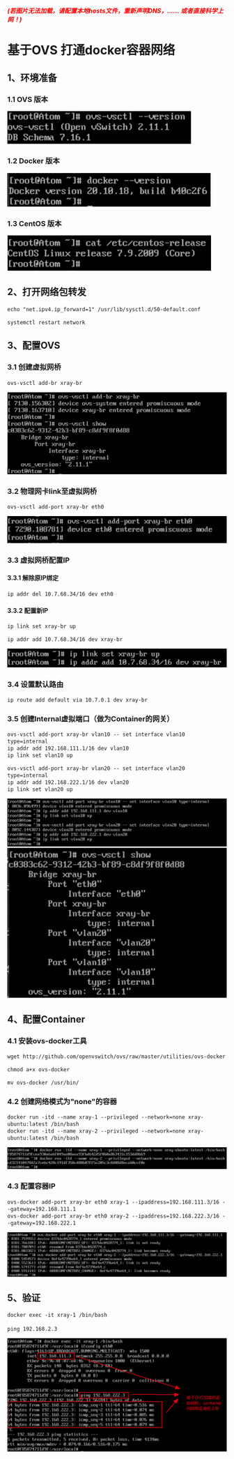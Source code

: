 ##### <font color=red>(若图片无法加载，请配置本地hosts文件，重新声明DNS，...... 或者直接科学上网！)</font>
# 基于OVS 打通docker容器网络
## 1、环境准备
### 1.1 OVS 版本
![alt ovs-version](./img/ovs-version.png)
### 1.2 Docker 版本
![alt docker-version](./img/docker-version.png)
### 1.3 CentOS 版本
![alt centos-version](./img/centos-version.png)
## 2、打开网络包转发
```
echo "net.ipv4.ip_forward=1" /usr/lib/sysctl.d/50-default.conf
```
```
systemctl restart network
```
## 3、配置OVS
### 3.1 创建虚拟网桥
```
ovs-vsctl add-br xray-br
```
![alt ovs-create](./img/ovs-create.png)
### 3.2 物理网卡link至虚拟网桥
```
ovs-vsctl add-port xray-br eth0
```
![alt ovs-add-port](./img/ovs-add-port.png)
### 3.3 虚拟网桥配置IP
#### 3.3.1 解除原IP绑定
```
ip addr del 10.7.68.34/16 dev eth0
```
#### 3.3.2 配置新IP
```
ip link set xray-br up
```
```
ip addr add 10.7.68.34/16 dev xray-br
```
![alt ovs-set-addr](./img/ovs-set-addr.png)
### 3.4 设置默认路由
```
ip route add default via 10.7.0.1 dev xray-br
```
### 3.5 创建Internal虚拟端口（做为Container的网关）
```
ovs-vsctl add-port xray-br vlan10 -- set interface vlan10 type=internal
ip addr add 192.168.111.1/16 dev vlan10
ip link set vlan10 up
```
```
ovs-vsctl add-port xray-br vlan20 -- set interface vlan20 type=internal
ip addr add 192.168.222.1/16 dev vlan20
ip link set vlan20 up
```
![alt ovs-add-internal](./img/ovs-add-internal.png)
![alt ovs-show](./img/ovs-show.png)
## 4、配置Container
### 4.1 安装ovs-docker工具
```
wget http://github.com/openvswitch/ovs/raw/master/utilities/ovs-docker
```
```
chmod a+x ovs-docker
```
```
mv ovs-docker /usr/bin/
```
### 4.2 创建网络模式为"none"的容器
```
docker run -itd --name xray-1 --privileged --network=none xray-ubuntu:latest /bin/bash
docker run -itd --name xray-2 --privileged --network=none xray-ubuntu:latest /bin/bash
```
![alt container-create](./img/container-create.png)
### 4.3 配置容器IP
```
ovs-docker add-port xray-br eth0 xray-1 --ipaddress=192.168.111.3/16 --gateway=192.168.111.1
ovs-docker add-port xray-br eth0 xray-2 --ipaddress=192.168.222.3/16 --gateway=192.168.222.1
```
![alt container-set-IP](./img/container-set-IP.png)
## 5、验证
```
docker exec -it xray-1 /bin/bash

ping 192.168.2.3
```
![alt Check](./img/Check.png)
